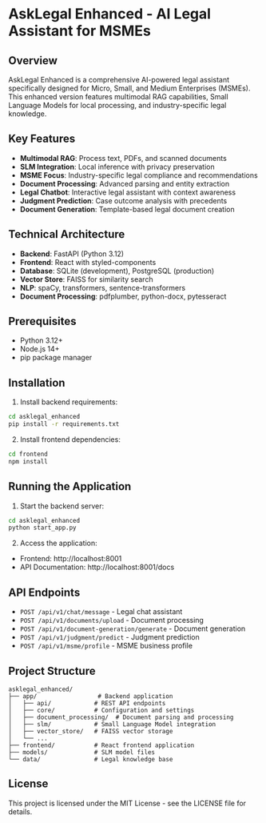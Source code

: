 # AskLegal Enhanced - AI Legal Assistant for MSMEs

## Overview
AskLegal Enhanced is a comprehensive AI-powered legal assistant specifically designed for Micro, Small, and Medium Enterprises (MSMEs). This enhanced version features multimodal RAG capabilities, Small Language Models for local processing, and industry-specific legal knowledge.

## Key Features
- **Multimodal RAG**: Process text, PDFs, and scanned documents
- **SLM Integration**: Local inference with privacy preservation
- **MSME Focus**: Industry-specific legal compliance and recommendations
- **Document Processing**: Advanced parsing and entity extraction
- **Legal Chatbot**: Interactive legal assistant with context awareness
- **Judgment Prediction**: Case outcome analysis with precedents
- **Document Generation**: Template-based legal document creation

## Technical Architecture
- **Backend**: FastAPI (Python 3.12)
- **Frontend**: React with styled-components
- **Database**: SQLite (development), PostgreSQL (production)
- **Vector Store**: FAISS for similarity search
- **NLP**: spaCy, transformers, sentence-transformers
- **Document Processing**: pdfplumber, python-docx, pytesseract

## Prerequisites
- Python 3.12+
- Node.js 14+
- pip package manager

## Installation

1. Install backend requirements:
```bash
cd asklegal_enhanced
pip install -r requirements.txt
```

2. Install frontend dependencies:
```bash
cd frontend
npm install
```

## Running the Application

1. Start the backend server:
```bash
cd asklegal_enhanced
python start_app.py
```

2. Access the application:
- Frontend: http://localhost:8001
- API Documentation: http://localhost:8001/docs

## API Endpoints
- `POST /api/v1/chat/message` - Legal chat assistant
- `POST /api/v1/documents/upload` - Document processing
- `POST /api/v1/document-generation/generate` - Document generation
- `POST /api/v1/judgment/predict` - Judgment prediction
- `POST /api/v1/msme/profile` - MSME business profile

## Project Structure
```
asklegal_enhanced/
├── app/                 # Backend application
│   ├── api/            # REST API endpoints
│   ├── core/           # Configuration and settings
│   ├── document_processing/  # Document parsing and processing
│   ├── slm/            # Small Language Model integration
│   ├── vector_store/   # FAISS vector storage
│   └── ...
├── frontend/           # React frontend application
├── models/             # SLM model files
└── data/               # Legal knowledge base
```

## License
This project is licensed under the MIT License - see the LICENSE file for details.
